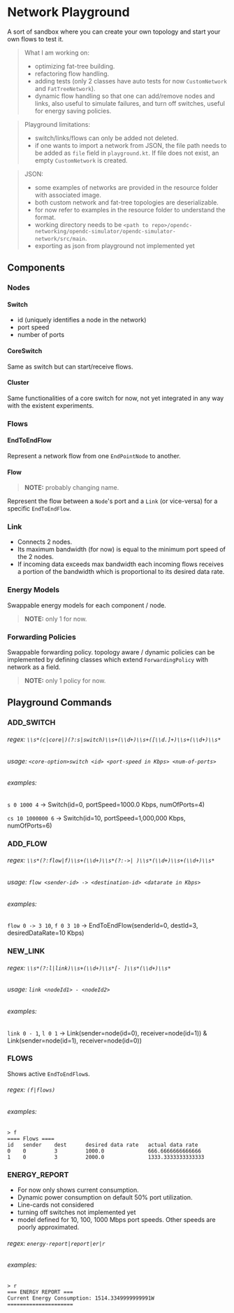 # Network Playground
A sort of sandbox where you can create your own topology and start your own flows to test it.
 
> What I am working on:
> - optimizing fat-tree building.
> - refactoring flow handling.
> - adding tests (only 2 classes have auto tests for now `CustomNetwork` and `FatTreeNetwork`).
> - dynamic flow handling so that one can add/remove nodes and links, also useful to simulate failures, and turn off switches, useful for energy saving policies.

> Playground limitations:
> - switch/links/flows can only be added not deleted.
> - if one wants to import a network from JSON, the file path needs to be added as `file` field in `playground.kt`. If file does not exist, an empty `CustomNetwork` is created.

> JSON:
> - some examples of networks are provided in the resource folder with associated image.
> - both custom network and fat-tree topologies are deserializable.
> - for now refer to examples in the resource folder to understand the format.
> - working directory needs to be `<path to repo>/opendc-networking/opendc-simulator/opendc-simulator-network/src/main`.
> - exporting as json from playground not implemented yet


## Components
### Nodes
#### Switch
- id (uniquely identifies a node in the network)
- port speed 
- number of ports

#### CoreSwitch
Same as switch but can start/receive flows.

#### Cluster
Same functionalities of a core switch for now, not yet integrated in any way with the existent experiments.

### Flows
#### EndToEndFlow
Represent a network flow from one `EndPointNode` to another.

#### Flow
>**NOTE:** probably changing name.

Represent the flow between a `Node`'s port and a `Link` (or vice-versa) for a specific `EndToEndFlow`.

### Link
- Connects 2 nodes.
- Its maximum bandwidth (for now) is equal to the minimum port speed of the 2 nodes.
- If incoming data exceeds max bandwidth each incoming flows receives a portion of the bandwidth which is proportional to its desired data rate.

### Energy Models
Swappable energy models for each component / node.
>**NOTE:** only 1 for now.

### Forwarding Policies
Swappable forwarding policy. topology aware / dynamic policies 
can be implemented by defining classes which extend `ForwardingPolicy` with network as a field.
>**NOTE:** only 1 policy for now.


## Playground Commands

### ADD_SWITCH
###### regex: `\\s*(c|core|)(?:s|switch)\\s+(\\d+)\\s+([\\d.]+)\\s+(\\d+)\\s*`
###### usage: `<core-option>switch <id> <port-speed in Kbps> <num-of-ports>`
###### examples:
`s 0 1000 4` &rarr; Switch(id=0, portSpeed=1000.0 Kbps, numOfPorts=4)

`cs 10 1000000 6` &rarr;  Switch(id=10, portSpeed=1,000,000 Kbps, numOfPorts=6) 

### ADD_FLOW
###### regex: `\\s*(?:flow|f)\\s+(\\d+)\\s*(?:->| )\\s*(\\d+)\\s+(\\d+)\\s*`
###### usage: `flow <sender-id> -> <destination-id> <datarate in Kbps>`
###### examples:
`flow 0 -> 3 10`, `f 0 3 10` &rarr;  EndToEndFlow(senderId=0, destId=3, desiredDataRate=10 Kbps)

### NEW_LINK
###### regex: `\\s*(?:l|link)\\s+(\\d+)\\s*[- ]\\s*(\\d+)\\s*`
###### usage: `link <nodeId1> - <nodeId2>`
###### examples:
`link 0 - 1`, `l 0 1` &rarr;  Link(sender=node(id=0), receiver=node(id=1)) & Link(sender=node(id=1), receiver=node(id=0))

### FLOWS
Shows active `EndToEndFlow`s.
###### regex: `(f|flows)`
###### examples:
```
> f
==== Flows ====
id   sender    dest      desired data rate   actual data rate    
0    0         3         1000.0              666.6666666666666   
1    0         3         2000.0              1333.3333333333333  
```

### ENERGY_REPORT
- For now only shows current consumption.
- Dynamic power consumption on default 50% port utilization.
- Line-cards not considered 
- turning off switches not implemented yet
- model defined for 10, 100, 1000 Mbps port speeds. Other speeds are poorly approximated.
###### regex: `energy-report|report|er|r`
###### examples:
```
> r
=== ENERGY REPORT ===
Current Energy Consumption: 1514.3349999999991W
=====================
```


